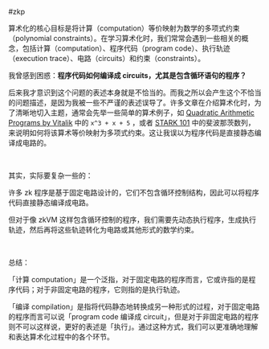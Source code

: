#zkp

算术化的核心目标是将计算（computation）等价映射为数学的多项式约束（polynomial constraints）。在学习算术化时，我们常常会遇到一些相关的概念，包括计算（computation）、程序代码（program code）、执行轨迹（execution trace）、电路（circuits）和约束（constraints）。

我曾感到困惑：**程序代码如何编译成 circuits，尤其是包含循环语句的程序？**

后来我才意识到这个问题的表述本身就是不恰当的。而我之所以会产生这个不恰当的问题描述，是因为我被一些不严谨的表述误导了。许多文章在介绍算术化时，为了清晰地切入主题，通常会先举一些简单的算术例子，如  [Quadratic Arithmetic Programs by Vitalik](https://medium.com/@VitalikButerin/quadratic-arithmetic-programs-from-zero-to-hero-f6d558cea649) 中的 `x^3 + x + 5` ，或者 [STARK 101](https://starkware.co/stark-101/) 中的斐波那茨数列，来说明如何将该算术等价映射为多项式约束。这让我误以为程序代码是直接静态编译成电路的。

<br />

其实，实际要复杂一些的：

许多 zk 程序是基于固定电路设计的，它们不包含循环控制结构，因此可以将程序代码直接静态编译成电路。

但对于像 zkVM 这样包含循环控制的程序，我们需要先动态执行程序，生成执行轨迹，然后再将这些轨迹转化为电路或其他形式的数学约束。

<br />


总结：

「计算 computation」是一个泛指，对于固定电路的程序而言，它或许指的是程序代码；对于非固定电路的程序，它则指的是执行轨迹。

「编译 compilation」是指将代码静态地转换成另一种形式的过程，对于固定电路的程序而言可以说「program code 编译成 circuit」，但是对于非固定电路的程序则不可以这样说，更好的表述是「执行」。通过这种方式，我们可以更准确地理解和表达算术化过程中的各个环节。

